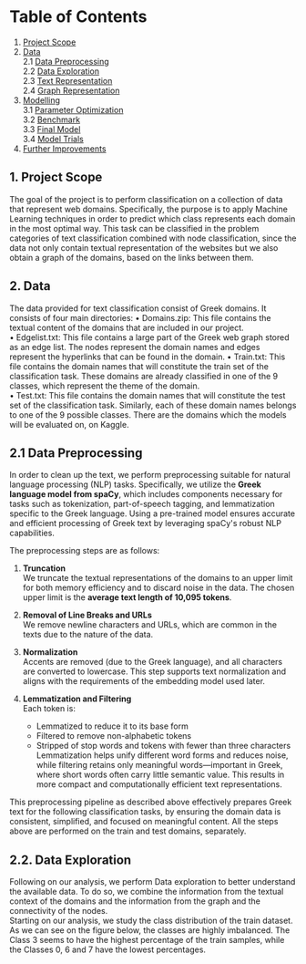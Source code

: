 # Table of Contents

1. [Project Scope](#1-project-scope)  
2. [Data](#2-data)  
   2.1 [Data Preprocessing](#21-data-preprocessing)  
   2.2 [Data Exploration](#22-data-exploration)  
   2.3 [Text Representation](#23-text-representation)  
   2.4 [Graph Representation](#24-graph-representation)  
3. [Modelling](#3-modelling)  
   3.1 [Parameter Optimization](#31-parameter-optimization)  
   3.2 [Benchmark](#32-benchmark)  
   3.3 [Final Model](#33-final-model)  
   3.4 [Model Trials](#34-model-trials)  
4. [Further Improvements](#4-further-improvements)




## 1. Project Scope 
  The goal of the project is to perform classification on a collection of data that represent web 
domains. Specifically, the purpose is to apply Machine Learning techniques in order to 
predict which class represents each domain in the most optimal way. This task can be 
classified in the problem categories of text classification combined with node classification, 
since the data not only contain textual representation of the websites but we also obtain a 
graph of the domains, based on the links between them.  


## 2. Data 
  The data provided for text classification consist of Greek domains. It consists of four main 
directories: 
• Domains.zip: This file contains the textual content of the domains that are included 
in our project.  
• Edgelist.txt: This file contains a large part of the Greek web graph stored as an edge
list. The nodes represent the domain names and edges represent the hyperlinks that 
can be found in the domain. 
• Train.txt: This file contains the domain names that will constitute the train set of the 
classification task. These domains are already classified in one of the 9 classes, which 
represent the theme of the domain.  
• Test.txt: This file contains the domain names that will constitute the test set of the 
classification task. Similarly, each of these domain names belongs to one of the 9 
possible classes. There are the domains which the models will be evaluated on, on 
Kaggle. 


## 2.1 Data Preprocessing

  In order to clean up the text, we perform preprocessing suitable for natural language processing (NLP) tasks. Specifically, we utilize the **Greek language model from spaCy**, which includes components necessary for tasks such as tokenization, part-of-speech tagging, and lemmatization specific to the Greek language. Using a pre-trained model ensures accurate and efficient processing of Greek text by leveraging spaCy's robust NLP capabilities.

The preprocessing steps are as follows:

1. **Truncation**  
   We truncate the textual representations of the domains to an upper limit for both memory efficiency and to discard noise in the data. The chosen upper limit is the **average text length of 10,095 tokens**.

2. **Removal of Line Breaks and URLs**  
   We remove newline characters and URLs, which are common in the texts due to the nature of the data.

3. **Normalization**  
   Accents are removed (due to the Greek language), and all characters are converted to lowercase. This step supports text normalization and aligns with the requirements of the embedding model used later.

4. **Lemmatization and Filtering**  
   Each token is:
   - Lemmatized to reduce it to its base form
   - Filtered to remove non-alphabetic tokens
   - Stripped of stop words and tokens with fewer than three characters
    Lemmatization helps unify different word forms and reduces noise, while filtering retains only meaningful words—important in Greek, where short words often carry  little semantic value. This results in more compact and computationally efficient text representations.

This preprocessing pipeline as described above effectively prepares Greek text for the 
following classification tasks, by ensuring the domain data is consistent, simplified, and 
focused on meaningful content. 
All the steps above are performed on the train and test domains, separately.  

## 2.2. Data Exploration 
  Following on our analysis, we perform Data exploration to better understand the available 
data. To do so, we combine the information from the textual context of the domains and the 
information from the graph and the connectivity of the nodes.  
Starting on our analysis, we study the class distribution of the train dataset. As we can see 
on the figure below, the classes are highly imbalanced. The Class 3 seems to have the 
highest percentage of the train samples, while the Classes 0, 6 and 7 have the lowest 
percentages.  



